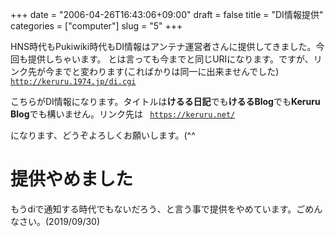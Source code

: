 +++
date = "2006-04-26T16:43:06+09:00"
draft = false
title = "DI情報提供"
categories = ["computer"]
slug = "5"
+++

HNS時代もPukiwiki時代もDI情報はアンテナ運営者さんに提供してきました。今回も提供しちゃいます。
とは言っても今までと同じURIになります。ですが、リンク先が今までと変わります(こればかりは同一に出来ませんでした)
<code>
http://keruru.1974.jp/di.cgi
</code>

こちらがDI情報になります。タイトルは<strong>けるる日記</strong>でも<strong>けるるBlog</strong>でも<strong>Keruru Blog</strong>でも構いません。リンク先は
<code>
https://keruru.net/
</code>

になります、どうぞよろしくお願いします。(^^

# 提供やめました
もうdiで通知する時代でもないだろう、と言う事で提供をやめています。ごめんなさい。(2019/09/30)


